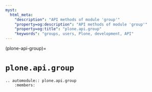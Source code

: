 ```yaml
---
myst:
  html_meta:
    "description": "API methods of module 'group'"
    "property=og:description": "API methods of module 'group'"
    "property=og:title": "plone.api.group"
    "keywords": "groups, users, Plone, development, API"
---
```


(plone-api-group)=

# `plone.api.group`

```{eval-rst}
.. automodule:: plone.api.group
    :members:
```
